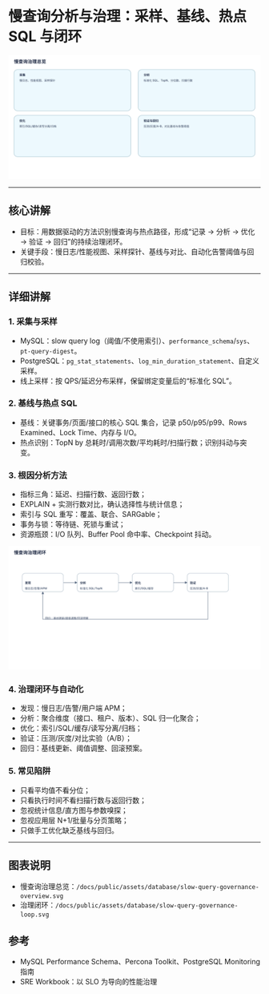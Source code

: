 # 慢查询分析与治理：采样、基线、热点 SQL 与闭环

![](/docs/public/assets/database/slow-query-governance-overview.svg)

---

## 核心讲解

- 目标：用数据驱动的方法识别慢查询与热点路径，形成“记录 → 分析 → 优化 → 验证 → 回归”的持续治理闭环。
- 关键手段：慢日志/性能视图、采样探针、基线与对比、自动化告警阈值与回归校验。

---

## 详细讲解

### 1. 采集与采样
- MySQL：slow query log（阈值/不使用索引）、`performance_schema`/`sys`、`pt-query-digest`。
- PostgreSQL：`pg_stat_statements`、`log_min_duration_statement`、自定义采样。
- 线上采样：按 QPS/延迟分布采样，保留绑定变量后的“标准化 SQL”。

### 2. 基线与热点 SQL
- 基线：关键事务/页面/接口的核心 SQL 集合，记录 p50/p95/p99、Rows Examined、Lock Time、内存与 I/O。
- 热点识别：TopN by 总耗时/调用次数/平均耗时/扫描行数；识别抖动与突变。

### 3. 根因分析方法
- 指标三角：延迟、扫描行数、返回行数；
- EXPLAIN + 实测行数对比，确认选择性与统计信息；
- 索引与 SQL 重写：覆盖、联合、SARGable；
- 事务与锁：等待链、死锁与重试；
- 资源瓶颈：I/O 队列、Buffer Pool 命中率、Checkpoint 抖动。

![](/docs/public/assets/database/slow-query-governance-loop.svg)

### 4. 治理闭环与自动化
- 发现：慢日志/告警/用户端 APM；
- 分析：聚合维度（接口、租户、版本）、SQL 归一化聚合；
- 优化：索引/SQL/缓存/读写分离/归档；
- 验证：压测/灰度/对比实验（A/B）；
- 回归：基线更新、阈值调整、回滚预案。

### 5. 常见陷阱
- 只看平均值不看分位；
- 只看执行时间不看扫描行数与返回行数；
- 忽视统计信息/直方图与参数嗅探；
- 忽视应用层 N+1/批量与分页策略；
- 只做手工优化缺乏基线与回归。

---

## 图表说明
- 慢查询治理总览：`/docs/public/assets/database/slow-query-governance-overview.svg`
- 治理闭环：`/docs/public/assets/database/slow-query-governance-loop.svg`

## 参考
- MySQL Performance Schema、Percona Toolkit、PostgreSQL Monitoring 指南
- SRE Workbook：以 SLO 为导向的性能治理 